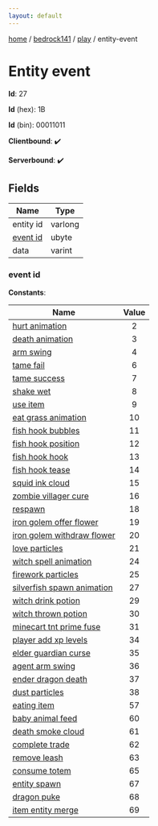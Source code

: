 ```yaml
---
layout: default
---
```


[home](/)  /  [bedrock141](/protocol/bedrock141)  /  [play](/protocol/bedrock141/play)  /  entity-event

# Entity event

**Id**: 27

**Id** (hex): 1B

**Id** (bin): 00011011

**Clientbound**: ✔️

**Serverbound**: ✔️

## Fields

Name | Type
---|---
entity id | varlong
[event id](#event-id) | ubyte
data | varint

### event id

**Constants**:

Name | Value
---|:---:
[hurt animation](event-id_hurt-animation) | 2
[death animation](event-id_death-animation) | 3
[arm swing](event-id_arm-swing) | 4
[tame fail](event-id_tame-fail) | 6
[tame success](event-id_tame-success) | 7
[shake wet](event-id_shake-wet) | 8
[use item](event-id_use-item) | 9
[eat grass animation](event-id_eat-grass-animation) | 10
[fish hook bubbles](event-id_fish-hook-bubbles) | 11
[fish hook position](event-id_fish-hook-position) | 12
[fish hook hook](event-id_fish-hook-hook) | 13
[fish hook tease](event-id_fish-hook-tease) | 14
[squid ink cloud](event-id_squid-ink-cloud) | 15
[zombie villager cure](event-id_zombie-villager-cure) | 16
[respawn](event-id_respawn) | 18
[iron golem offer flower](event-id_iron-golem-offer-flower) | 19
[iron golem withdraw flower](event-id_iron-golem-withdraw-flower) | 20
[love particles](event-id_love-particles) | 21
[witch spell animation](event-id_witch-spell-animation) | 24
[firework particles](event-id_firework-particles) | 25
[silverfish spawn animation](event-id_silverfish-spawn-animation) | 27
[witch drink potion](event-id_witch-drink-potion) | 29
[witch thrown potion](event-id_witch-thrown-potion) | 30
[minecart tnt prime fuse](event-id_minecart-tnt-prime-fuse) | 31
[player add xp levels](event-id_player-add-xp-levels) | 34
[elder guardian curse](event-id_elder-guardian-curse) | 35
[agent arm swing](event-id_agent-arm-swing) | 36
[ender dragon death](event-id_ender-dragon-death) | 37
[dust particles](event-id_dust-particles) | 38
[eating item](event-id_eating-item) | 57
[baby animal feed](event-id_baby-animal-feed) | 60
[death smoke cloud](event-id_death-smoke-cloud) | 61
[complete trade](event-id_complete-trade) | 62
[remove leash](event-id_remove-leash) | 63
[consume totem](event-id_consume-totem) | 65
[entity spawn](event-id_entity-spawn) | 67
[dragon puke](event-id_dragon-puke) | 68
[item entity merge](event-id_item-entity-merge) | 69
